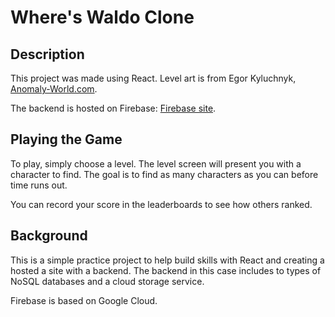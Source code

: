 # Where's Waldo Clone

## Description
This project was made using React. Level art is from Egor Kyluchnyk, [Anomaly-World.com](http://anomaly-world.com).

The backend is hosted on Firebase: [Firebase site](https://firebase.google.com). 

## Playing the Game
To play, simply choose a level. The level screen will present you with a character to find. The goal is to find as many characters as you can before time runs out. 

You can record your score in the leaderboards to see how others ranked. 

## Background
This is a simple practice project to help build skills with React and creating a hosted a site with a backend. The backend in this case includes to types of NoSQL databases and a cloud storage service.

Firebase is based on Google Cloud.
